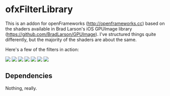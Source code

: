 # ofxFilterLibrary #


This is an addon for openFrameworks (http://openframeworks.cc) based on the shaders available in Brad Larson's iOS GPUImage library (https://github.com/BradLarson/GPUImage). I've structured things quite differently, but the majority of the shaders are about the same.

Here's a few of the filters in action:

<img src="https://omegra.net/img/f01.jpg" />
<img src="https://omegra.net/img/f02.jpg" />
<img src="https://omegra.net/img/f03.jpg" />
<img src="https://omegra.net/img/f04.jpg" />
<img src="https://omegra.net/img/f05.jpg" />
<img src="https://omegra.net/img/f06.jpg" />
<img src="https://omegra.net/img/f07.jpg" />

## Dependencies ##

Nothing, really.